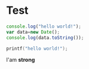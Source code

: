 # Test

```js
console.log("hello world!");
var data=new Date();
console.log(data.toString());
```

```cpp
printf("hello world!");
```

I'am __strong__
